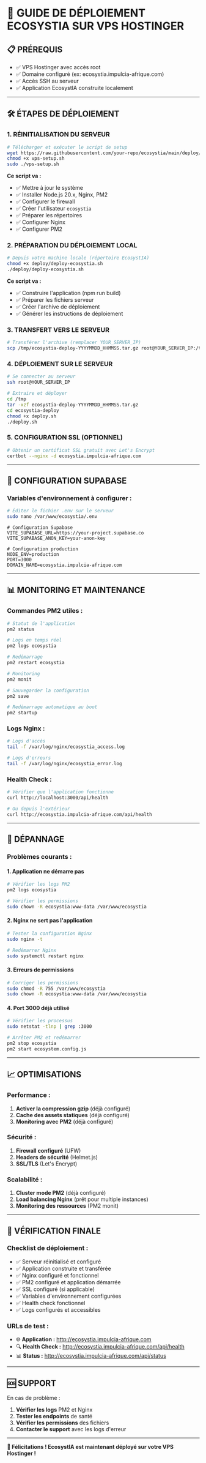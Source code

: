 # 🚀 GUIDE DE DÉPLOIEMENT ECOSYSTIA SUR VPS HOSTINGER

## 📋 **PRÉREQUIS**

- ✅ VPS Hostinger avec accès root
- ✅ Domaine configuré (ex: ecosystia.impulcia-afrique.com)
- ✅ Accès SSH au serveur
- ✅ Application EcosystIA construite localement

---

## 🛠️ **ÉTAPES DE DÉPLOIEMENT**

### **1. RÉINITIALISATION DU SERVEUR**

```bash
# Télécharger et exécuter le script de setup
wget https://raw.githubusercontent.com/your-repo/ecosystia/main/deploy/vps-setup.sh
chmod +x vps-setup.sh
sudo ./vps-setup.sh
```

**Ce script va :**
- ✅ Mettre à jour le système
- ✅ Installer Node.js 20.x, Nginx, PM2
- ✅ Configurer le firewall
- ✅ Créer l'utilisateur `ecosystia`
- ✅ Préparer les répertoires
- ✅ Configurer Nginx
- ✅ Configurer PM2

### **2. PRÉPARATION DU DÉPLOIEMENT LOCAL**

```bash
# Depuis votre machine locale (répertoire EcosystIA)
chmod +x deploy/deploy-ecosystia.sh
./deploy/deploy-ecosystia.sh
```

**Ce script va :**
- ✅ Construire l'application (npm run build)
- ✅ Préparer les fichiers serveur
- ✅ Créer l'archive de déploiement
- ✅ Générer les instructions de déploiement

### **3. TRANSFERT VERS LE SERVEUR**

```bash
# Transférer l'archive (remplacer YOUR_SERVER_IP)
scp /tmp/ecosystia-deploy-YYYYMMDD_HHMMSS.tar.gz root@YOUR_SERVER_IP:/tmp/
```

### **4. DÉPLOIEMENT SUR LE SERVEUR**

```bash
# Se connecter au serveur
ssh root@YOUR_SERVER_IP

# Extraire et déployer
cd /tmp
tar -xzf ecosystia-deploy-YYYYMMDD_HHMMSS.tar.gz
cd ecosystia-deploy
chmod +x deploy.sh
./deploy.sh
```

### **5. CONFIGURATION SSL (OPTIONNEL)**

```bash
# Obtenir un certificat SSL gratuit avec Let's Encrypt
certbot --nginx -d ecosystia.impulcia-afrique.com
```

---

## 🔧 **CONFIGURATION SUPABASE**

### **Variables d'environnement à configurer :**

```bash
# Éditer le fichier .env sur le serveur
sudo nano /var/www/ecosystia/.env
```

```env
# Configuration Supabase
VITE_SUPABASE_URL=https://your-project.supabase.co
VITE_SUPABASE_ANON_KEY=your-anon-key

# Configuration production
NODE_ENV=production
PORT=3000
DOMAIN_NAME=ecosystia.impulcia-afrique.com
```

---

## 📊 **MONITORING ET MAINTENANCE**

### **Commandes PM2 utiles :**

```bash
# Statut de l'application
pm2 status

# Logs en temps réel
pm2 logs ecosystia

# Redémarrage
pm2 restart ecosystia

# Monitoring
pm2 monit

# Sauvegarder la configuration
pm2 save

# Redémarrage automatique au boot
pm2 startup
```

### **Logs Nginx :**

```bash
# Logs d'accès
tail -f /var/log/nginx/ecosystia_access.log

# Logs d'erreurs
tail -f /var/log/nginx/ecosystia_error.log
```

### **Health Check :**

```bash
# Vérifier que l'application fonctionne
curl http://localhost:3000/api/health

# Ou depuis l'extérieur
curl http://ecosystia.impulcia-afrique.com/api/health
```

---

## 🚨 **DÉPANNAGE**

### **Problèmes courants :**

#### **1. Application ne démarre pas**
```bash
# Vérifier les logs PM2
pm2 logs ecosystia

# Vérifier les permissions
sudo chown -R ecosystia:www-data /var/www/ecosystia
```

#### **2. Nginx ne sert pas l'application**
```bash
# Tester la configuration Nginx
sudo nginx -t

# Redémarrer Nginx
sudo systemctl restart nginx
```

#### **3. Erreurs de permissions**
```bash
# Corriger les permissions
sudo chmod -R 755 /var/www/ecosystia
sudo chown -R ecosystia:www-data /var/www/ecosystia
```

#### **4. Port 3000 déjà utilisé**
```bash
# Vérifier les processus
sudo netstat -tlnp | grep :3000

# Arrêter PM2 et redémarrer
pm2 stop ecosystia
pm2 start ecosystem.config.js
```

---

## 📈 **OPTIMISATIONS**

### **Performance :**

1. **Activer la compression gzip** (déjà configuré)
2. **Cache des assets statiques** (déjà configuré)
3. **Monitoring avec PM2** (déjà configuré)

### **Sécurité :**

1. **Firewall configuré** (UFW)
2. **Headers de sécurité** (Helmet.js)
3. **SSL/TLS** (Let's Encrypt)

### **Scalabilité :**

1. **Cluster mode PM2** (déjà configuré)
2. **Load balancing Nginx** (prêt pour multiple instances)
3. **Monitoring des ressources** (PM2 monit)

---

## 🎯 **VÉRIFICATION FINALE**

### **Checklist de déploiement :**

- ✅ Serveur réinitialisé et configuré
- ✅ Application construite et transférée
- ✅ Nginx configuré et fonctionnel
- ✅ PM2 configuré et application démarrée
- ✅ SSL configuré (si applicable)
- ✅ Variables d'environnement configurées
- ✅ Health check fonctionnel
- ✅ Logs configurés et accessibles

### **URLs de test :**

- 🌐 **Application :** http://ecosystia.impulcia-afrique.com
- 🔍 **Health Check :** http://ecosystia.impulcia-afrique.com/api/health
- 📊 **Status :** http://ecosystia.impulcia-afrique.com/api/status

---

## 🆘 **SUPPORT**

En cas de problème :

1. **Vérifier les logs** PM2 et Nginx
2. **Tester les endpoints** de santé
3. **Vérifier les permissions** des fichiers
4. **Contacter le support** avec les logs d'erreur

---

**🎉 Félicitations ! EcosystIA est maintenant déployé sur votre VPS Hostinger !**
